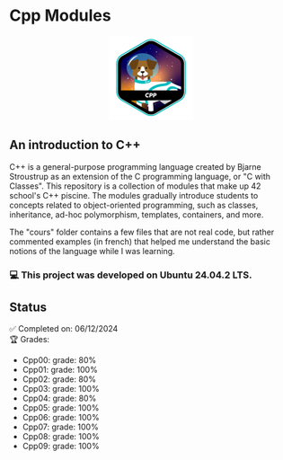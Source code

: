 # Cpp Modules

<p align="center">
  <img src="https://github.com/ArenKae/ArenKae/blob/main/42%20badges/cppe.png" alt="ft_irc 42 project badge"/>
</p>

## An introduction to C++
C++ is a general-purpose programming language created by Bjarne Stroustrup as an extension of the C programming language, or "C with Classes". This repository is a collection of modules that make up 42 school's C++ piscine. The modules gradually introduce students to concepts related to object-oriented programming, such as classes, inheritance, ad-hoc polymorphism, templates, containers, and more.

The "cours" folder contains a few files that are not real code, but rather commented examples (in french) that helped me understand the basic notions of the language while I was learning.

### 💻 This project was developed on Ubuntu 24.04.2 LTS.

## Status
✅ Completed on: 06/12/2024
</br>
🏆 Grades:
* Cpp00: grade: 80%
* Cpp01: grade: 100%
* Cpp02: grade: 80%
* Cpp03: grade: 100%
* Cpp04: grade: 80%
* Cpp05: grade: 100%
* Cpp06: grade: 100%
* Cpp07: grade: 100%
* Cpp08: grade: 100%
* Cpp09: grade: 100%

